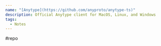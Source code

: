 ```yaml
---
name: "[Anytype](https://github.com/anyproto/anytype-ts)"
description: Official Anytype client for MacOS, Linux, and Windows
tags:
  - Notes
---
```

#repo
